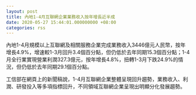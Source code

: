 ```yaml
---
layout: post
title: 內地1-4月互聯網企業業務收入按年增長近半成
date: 2020-05-27 15:44:01.000000000 +08:00
categories: rss
---
```


內地1-4月規模以上互聯網及相關服務企業完成業務收入3446億元人民幣，按年增長4.9%，增速較1-3月回升3.4個百分點，但仍低於去年同期15.3個百分點；1-4月全行業實現營業利潤327.3億元，按年增長4.8%，扭轉1-3月下跌24.9%的情況，但仍低於去年同期29.1個百分點。

工信部在網頁上的新聞稿說，1-4月互聯網企業整體呈現回升趨勢，業務收入、利潤、研發投入等多項指標回升，不同領域互聯網企業呈現出明顯分化發展趨勢。
